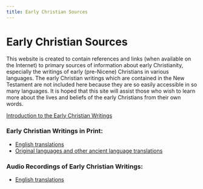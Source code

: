 ```yaml
---
title: Early Christian Sources
---
```


# Early Christian Sources 

This website is created to contain references and links (when available on the Internet) to primary sources of information about early Christianity, especially the writings of early (pre-Nicene) Christians in various languages. The early Christian writings which are contained in the New Testament are not included here because they are so easily accessible in so many languages. It is hoped that this site will assist those who wish to learn more about the lives and beliefs of the early Christians from their own words.

[Introduction to the Early Christian Writings](intro.html)

### Early Christian Writings in Print:

* [English translations](eng/earlychristianwritings.html)
* [Original languages and other ancient language translations](originallanguages.html)

### Audio Recordings of Early Christian Writings:

* [English translations](eng/earlychrsitianaudio.html)
